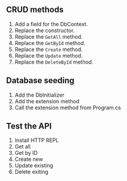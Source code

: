 
## CRUD methods

1. Add a field for the DbContext.
1. Replace the constructor.
1. Replace the `GetAll` method.
1. Replace the `GetById` method.
1. Replace the `Create` method.
1. Replace the `Update` method.
1. Replace the `DeleteById` method.

## Database seeding

1. Add the DbInitializer
1. Add the extension method
1. Call the extension method from Program.cs

## Test the API

1. Install HTTP REPL
1. Get all
1. Get by ID
1. Create new
1. Update existing
1. Delete exiting